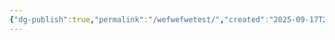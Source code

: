 ```yaml
---
{"dg-publish":true,"permalink":"/wefwefwetest/","created":"2025-09-17T21:47:00.705-04:00","updated":"2025-09-17T21:54:02.160-04:00"}
---
```



